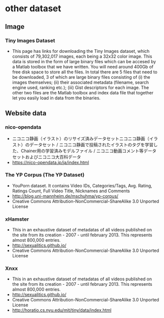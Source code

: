 # other dataset

## Image
### Tiny Images Dataset
- This page has links for downloading the Tiny Images dataset, which consists of 79,302,017 images, each being a 32x32 color image. This data is stored in the form of large binary files which can be accesed by a Matlab toolbox that we have written. You will need around 400Gb of free disk space to store all the files. In total there are 5 files that need to be downloaded, 3 of which are large binary files consisting of (i) the images themselves; (ii) their associated metadata (filename, search engine used, ranking etc.); (iii) Gist descriptors for each image. The other two files are the Matlab toolbox and index data file that together let you easily load in data from the binaries. 

## Website data
### nico-opendata
- ニコニコ静画（イラスト）のリサイズ済みデータセットニコニコ静画（イラスト）のデータセット / ニコニコ静画で投稿されたイラストのタグを学習した、Chainer用の学習済みモデルファイル / ニコニコ動画コメント等データセットおよびニコニコ大百科データ
- https://nico-opendata.jp/ja/index.html

### The YP Corpus (The YP Dataset)
- YouPorn dataset. It contains Video IDs, Categories/Tags, Avg. Rating, Ratings Count, Full Video Title, Nicknames and Comments
- http://blog.uni-mannheim.de/mschuhma/yp-corpus/
-  Creative Commons Attribution-NonCommercial-ShareAlike 3.0 Unported License

### xHamster
- This in an exhaustive dataset of metadatas of all videos published on the site from its creation - 2007 - until february 2013. This represents almost 800,000 entries.
- http://sexualitics.github.io/
- Creative Commons Attribution-NonCommercial-ShareAlike 3.0 Unported License

### Xnxx
- This in an exhaustive dataset of metadatas of all videos published on the site from its creation - 2007 - until february 2013. This represents almost 800,000 entries.
- http://sexualitics.github.io/
- Creative Commons Attribution-NonCommercial-ShareAlike 3.0 Unported License
- http://horatio.cs.nyu.edu/mit/tiny/data/index.html
